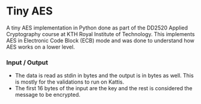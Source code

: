 # Tiny AES

A tiny AES implementation in Python done as part of the DD2520 Applied Cryptography course at KTH Royal Institute of Technology. This implements AES in Electronic Code Block (ECB) mode and was done to understand how AES works on a lower level.

### Input / Output
- The data is read as stdin in bytes and the output is in bytes as well. This is mostly for the validations to run on Kattis. 
- The first 16 bytes of the input are the key and the rest is considered the message to be encrypted.
